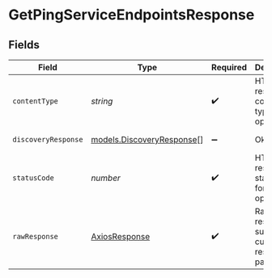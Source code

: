 # GetPingServiceEndpointsResponse


## Fields

| Field                                                        | Type                                                         | Required                                                     | Description                                                  | Example                                                      |
| ------------------------------------------------------------ | ------------------------------------------------------------ | ------------------------------------------------------------ | ------------------------------------------------------------ | ------------------------------------------------------------ |
| `contentType`                                                | *string*                                                     | :heavy_check_mark:                                           | HTTP response content type for this operation                |                                                              |
| `discoveryResponse`                                          | [models.DiscoveryResponse](../models/discoveryresponse.md)[] | :heavy_minus_sign:                                           | Ok                                                           | [object Object]                                              |
| `statusCode`                                                 | *number*                                                     | :heavy_check_mark:                                           | HTTP response status code for this operation                 |                                                              |
| `rawResponse`                                                | [AxiosResponse](https://axios-http.com/docs/res_schema)      | :heavy_check_mark:                                           | Raw HTTP response; suitable for custom response parsing      |                                                              |